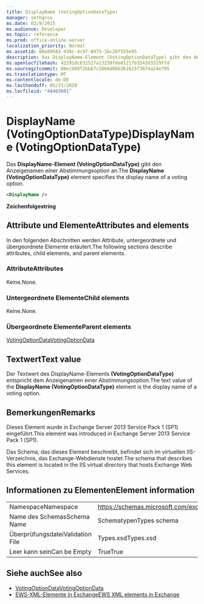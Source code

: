 ```yaml
---
title: DisplayName (VotingOptionDataType)
manager: sethgros
ms.date: 03/9/2015
ms.audience: Developer
ms.topic: reference
ms.prod: office-online-server
localization_priority: Normal
ms.assetid: 08e89583-438c-4c9f-8475-3bc28f555e95
description: Das DisplayName-Element (VotingOptionDataType) gibt den Anzeigenamen einer Abstimmungsoption an.
ms.openlocfilehash: 42291dc032517a13259fde01217b3543d3329f7d
ms.sourcegitcommit: 88ec988f2bb67c1866d06b361615f3674a24e795
ms.translationtype: MT
ms.contentlocale: de-DE
ms.lasthandoff: 05/31/2020
ms.locfileid: "44463601"
---
```

# <a name="displayname-votingoptiondatatype"></a><span data-ttu-id="82cee-103">DisplayName (VotingOptionDataType)</span><span class="sxs-lookup"><span data-stu-id="82cee-103">DisplayName (VotingOptionDataType)</span></span>

<span data-ttu-id="82cee-104">Das **DisplayName-Element (VotingOptionDataType)** gibt den Anzeigenamen einer Abstimmungsoption an.</span><span class="sxs-lookup"><span data-stu-id="82cee-104">The **DisplayName (VotingOptionDataType)** element specifies the display name of a voting option.</span></span> 
  
```XML
<DisplayName />
```

 <span data-ttu-id="82cee-105">**Zeichenfolge**</span><span class="sxs-lookup"><span data-stu-id="82cee-105">**string**</span></span>
## <a name="attributes-and-elements"></a><span data-ttu-id="82cee-106">Attribute und Elemente</span><span class="sxs-lookup"><span data-stu-id="82cee-106">Attributes and elements</span></span>

<span data-ttu-id="82cee-107">In den folgenden Abschnitten werden Attribute, untergeordnete und übergeordnete Elemente erläutert.</span><span class="sxs-lookup"><span data-stu-id="82cee-107">The following sections describe attributes, child elements, and parent elements.</span></span>
  
### <a name="attributes"></a><span data-ttu-id="82cee-108">Attribute</span><span class="sxs-lookup"><span data-stu-id="82cee-108">Attributes</span></span>

<span data-ttu-id="82cee-109">Keine.</span><span class="sxs-lookup"><span data-stu-id="82cee-109">None.</span></span>
  
### <a name="child-elements"></a><span data-ttu-id="82cee-110">Untergeordnete Elemente</span><span class="sxs-lookup"><span data-stu-id="82cee-110">Child elements</span></span>

<span data-ttu-id="82cee-111">Keine.</span><span class="sxs-lookup"><span data-stu-id="82cee-111">None.</span></span>
  
### <a name="parent-elements"></a><span data-ttu-id="82cee-112">Übergeordnete Elemente</span><span class="sxs-lookup"><span data-stu-id="82cee-112">Parent elements</span></span>

[<span data-ttu-id="82cee-113">VotingOptionData</span><span class="sxs-lookup"><span data-stu-id="82cee-113">VotingOptionData</span></span>](votingoptiondata.md)
  
## <a name="text-value"></a><span data-ttu-id="82cee-114">Textwert</span><span class="sxs-lookup"><span data-stu-id="82cee-114">Text value</span></span>

<span data-ttu-id="82cee-115">Der Textwert des DisplayName-Elements **(VotingOptionDataType)** entspricht dem Anzeigenamen einer Abstimmungsoption.</span><span class="sxs-lookup"><span data-stu-id="82cee-115">The text value of the **DisplayName (VotingOptionDataType)** element is the display name of a voting option.</span></span> 
  
## <a name="remarks"></a><span data-ttu-id="82cee-116">Bemerkungen</span><span class="sxs-lookup"><span data-stu-id="82cee-116">Remarks</span></span>

<span data-ttu-id="82cee-117">Dieses Element wurde in Exchange Server 2013 Service Pack 1 (SP1) eingeführt.</span><span class="sxs-lookup"><span data-stu-id="82cee-117">This element was introduced in Exchange Server 2013 Service Pack 1 (SP1).</span></span>
  
<span data-ttu-id="82cee-118">Das Schema, das dieses Element beschreibt, befindet sich im virtuellen IIS-Verzeichnis, das Exchange-Webdienste hostet.</span><span class="sxs-lookup"><span data-stu-id="82cee-118">The schema that describes this element is located in the IIS virtual directory that hosts Exchange Web Services.</span></span>
  
## <a name="element-information"></a><span data-ttu-id="82cee-119">Informationen zu Elementen</span><span class="sxs-lookup"><span data-stu-id="82cee-119">Element information</span></span>

|||
|:-----|:-----|
|<span data-ttu-id="82cee-120">Namespace</span><span class="sxs-lookup"><span data-stu-id="82cee-120">Namespace</span></span>  <br/> |https://schemas.microsoft.com/exchange/services/2006/types  <br/> |
|<span data-ttu-id="82cee-121">Name des Schemas</span><span class="sxs-lookup"><span data-stu-id="82cee-121">Schema Name</span></span>  <br/> |<span data-ttu-id="82cee-122">Schematypen</span><span class="sxs-lookup"><span data-stu-id="82cee-122">Types schema</span></span>  <br/> |
|<span data-ttu-id="82cee-123">Überprüfungsdatei</span><span class="sxs-lookup"><span data-stu-id="82cee-123">Validation File</span></span>  <br/> |<span data-ttu-id="82cee-124">Types.xsd</span><span class="sxs-lookup"><span data-stu-id="82cee-124">Types.xsd</span></span>  <br/> |
|<span data-ttu-id="82cee-125">Leer kann sein</span><span class="sxs-lookup"><span data-stu-id="82cee-125">Can be Empty</span></span>  <br/> |<span data-ttu-id="82cee-126">True</span><span class="sxs-lookup"><span data-stu-id="82cee-126">True</span></span>  <br/> |
   
## <a name="see-also"></a><span data-ttu-id="82cee-127">Siehe auch</span><span class="sxs-lookup"><span data-stu-id="82cee-127">See also</span></span>

- [<span data-ttu-id="82cee-128">VotingOptionData</span><span class="sxs-lookup"><span data-stu-id="82cee-128">VotingOptionData</span></span>](votingoptiondata.md)
- [<span data-ttu-id="82cee-129">EWS-XML-Elemente in Exchange</span><span class="sxs-lookup"><span data-stu-id="82cee-129">EWS XML elements in Exchange</span></span>](ews-xml-elements-in-exchange.md)

